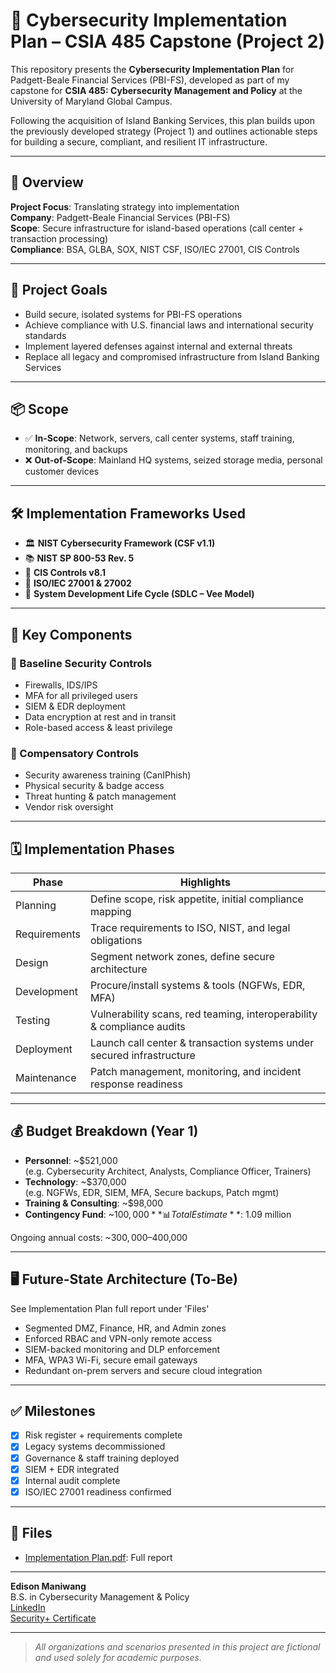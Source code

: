 # 🧩 Cybersecurity Implementation Plan – CSIA 485 Capstone (Project 2)

This repository presents the **Cybersecurity Implementation Plan** for Padgett-Beale Financial Services (PBI-FS), developed as part of my capstone for **CSIA 485: Cybersecurity Management and Policy** at the University of Maryland Global Campus.

Following the acquisition of Island Banking Services, this plan builds upon the previously developed strategy (Project 1) and outlines actionable steps for building a secure, compliant, and resilient IT infrastructure.

---

## 📘 Overview

**Project Focus**: Translating strategy into implementation  
**Company**: Padgett-Beale Financial Services (PBI-FS)  
**Scope**: Secure infrastructure for island-based operations (call center + transaction processing)  
**Compliance**: BSA, GLBA, SOX, NIST CSF, ISO/IEC 27001, CIS Controls

---

## 🎯 Project Goals

- Build secure, isolated systems for PBI-FS operations
- Achieve compliance with U.S. financial laws and international security standards
- Implement layered defenses against internal and external threats
- Replace all legacy and compromised infrastructure from Island Banking Services

---

## 📦 Scope

- ✅ **In-Scope**: Network, servers, call center systems, staff training, monitoring, and backups
- ❌ **Out-of-Scope**: Mainland HQ systems, seized storage media, personal customer devices

---

## 🛠️ Implementation Frameworks Used

- 🏛 **NIST Cybersecurity Framework (CSF v1.1)**
- 📚 **NIST SP 800-53 Rev. 5**
- 🧰 **CIS Controls v8.1**
- 🔐 **ISO/IEC 27001 & 27002**
- 🔄 **System Development Life Cycle (SDLC – Vee Model)**

---

## 🧱 Key Components

### 🔐 Baseline Security Controls

- Firewalls, IDS/IPS
- MFA for all privileged users
- SIEM & EDR deployment
- Data encryption at rest and in transit
- Role-based access & least privilege

### 🧰 Compensatory Controls

- Security awareness training (CanIPhish)
- Physical security & badge access
- Threat hunting & patch management
- Vendor risk oversight

---

## 🗓️ Implementation Phases

| Phase         | Highlights                                                                |
|---------------|---------------------------------------------------------------------------|
| Planning      | Define scope, risk appetite, initial compliance mapping                   |
| Requirements  | Trace requirements to ISO, NIST, and legal obligations                    |
| Design        | Segment network zones, define secure architecture                         |
| Development   | Procure/install systems & tools (NGFWs, EDR, MFA)                         |
| Testing       | Vulnerability scans, red teaming, interoperability & compliance audits    |
| Deployment    | Launch call center & transaction systems under secured infrastructure     |
| Maintenance   | Patch management, monitoring, and incident response readiness             |

---

## 💰 Budget Breakdown (Year 1)

- **Personnel**: ~$521,000  
  (e.g. Cybersecurity Architect, Analysts, Compliance Officer, Trainers)
- **Technology**: ~$370,000  
  (e.g. NGFWs, EDR, SIEM, MFA, Secure backups, Patch mgmt)
- **Training & Consulting**: ~$98,000  
- **Contingency Fund**: ~$100,000  
**📊 Total Estimate**: ~$1.09 million

Ongoing annual costs: ~$300,000–$400,000

---

## 🖥️ Future-State Architecture (To-Be)

See Implementation Plan full report under 'Files'

- Segmented DMZ, Finance, HR, and Admin zones
- Enforced RBAC and VPN-only remote access
- SIEM-backed monitoring and DLP enforcement
- MFA, WPA3 Wi-Fi, secure email gateways
- Redundant on-prem servers and secure cloud integration

---

## ✅ Milestones

- [x] Risk register + requirements complete  
- [x] Legacy systems decommissioned  
- [x] Governance & staff training deployed  
- [x] SIEM + EDR integrated  
- [x] Internal audit complete  
- [x] ISO/IEC 27001 readiness confirmed

---

## 📁 Files

- [Implementation Plan.pdf](https://github.com/user-attachments/files/21533142/Implementation.Plan.pdf): Full report

---

**Edison Maniwang**  
B.S. in Cybersecurity Management & Policy  
[LinkedIn](https://www.linkedin.com/in/edisonmaniwang)  
[Security+ Certificate](https://www.credly.com/badges/6870d092-d469-4c43-a4d2-5378cd4adf0a/linked_in_profile)

---

> _All organizations and scenarios presented in this project are fictional and used solely for academic purposes._

